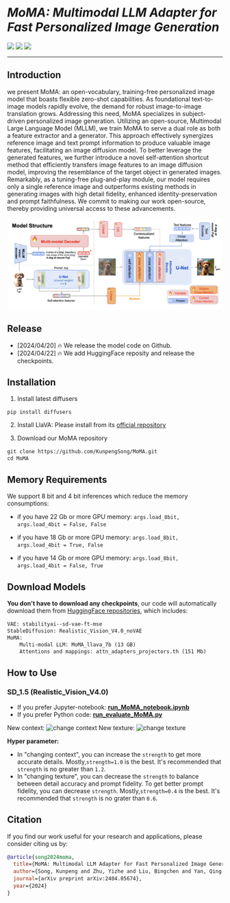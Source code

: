 # ___***MoMA: Multimodal LLM Adapter for Fast Personalized Image Generation***___

<a href='https://moma-adapter.github.io/'><img src='https://img.shields.io/badge/Project-Page-green'></a> 
<a href='https://arxiv.org/abs/2404.05674'><img src='https://img.shields.io/badge/Technique-Report-red'></a> 
<a href='https://huggingface.co/KunpengSong/MoMA_llava_7b/tree/main'><img src='https://img.shields.io/badge/%F0%9F%A4%97%20Hugging%20Face-Model-blue'></a>


---


## Introduction

we present MoMA: an open-vocabulary, training-free personalized image model that boasts flexible zero-shot capabilities. As foundational text-to-image models rapidly evolve, the demand for robust image-to-image translation grows. Addressing this need, MoMA specializes in subject-driven personalized image generation. Utilizing an open-source, Multimodal Large Language Model (MLLM), we train MoMA to serve a dual role as both a feature extractor and a generator. This approach effectively synergizes reference image and text prompt information to produce valuable image features, facilitating an image diffusion model. To better leverage the generated features, we further introduce a novel self-attention shortcut method that efficiently transfers image features to an image diffusion model, improving the resemblance of the target object in generated images. Remarkably, as a tuning-free plug-and-play module, our model requires only a single reference image and outperforms existing methods in generating images with high detail fidelity, enhanced identity-preservation and prompt faithfulness. We commit to making our work open-source, thereby providing universal access to these advancements.

![arch](assets/model.png)

## Release
- [2024/04/20] 🔥 We release the model code on Github.
- [2024/04/22] 🔥 We add HuggingFace reposity and release the checkpoints.


## Installation
1. Install latest diffusers
```
pip install diffusers
```
2. Install LlaVA: 
Please install from its [official repository](https://github.com/haotian-liu/LLaVA#install)

3. Download our MoMA repository
```
git clone https://github.com/KunpengSong/MoMA.git
cd MoMA
```

## Memory Requirements
We support 8 bit and 4 bit inferences which reduce the memory consumptions: 
+ if you have 22 Gb or more GPU memory:
```args.load_8bit, args.load_4bit = False, False```

+ if you have 18 Gb or more GPU memory:
```args.load_8bit, args.load_4bit = True, False```

+ if you have 14 Gb or more GPU memory:
```args.load_8bit, args.load_4bit = False, True```



## Download Models

**You don't have to download any checkpoints**, our code will automatically download them from [HuggingFace repositories](https://huggingface.co/KunpengSong/MoMA_llava_7b/tree/main), which includes:
```
VAE: stabilityai--sd-vae-ft-mse
StableDiffusion: Realistic_Vision_V4.0_noVAE
MoMA: 
    Multi-modal LLM: MoMA_llava_7b (13 GB)
    Attentions and mappings: attn_adapters_projectors.th (151 Mb)
```

## How to Use

### SD_1.5 (Realistic_Vision_V4.0)

- If you prefer Jupyter-notebook: [**run_MoMA_notebook.ipynb**](run_MoMA_notebook.ipynb)
- If you prefer Python code: [**run_evaluate_MoMA.py**](run_evaluate_MoMA.py)

New context:
![change context](assets/context.png)
New texture:
![change texture](assets/texture.png)


**Hyper parameter:**
- In "changing context", you can increase the `strength` to get more accurate details. Mostly,`strength=1.0` is the best. It's recommended that `strength` is no greater than `1.2`.
- In "changing texture", you can decrease the `strength` to balance between detail accuracy and prompt fidelity. To get better prompt fidelity, you can decrease `strength`. Mostly,`strength=0.4` is the best. It's recommended that `strength` is no grater than `0.6`.


## Citation
If you find our work useful for your research and applications, please consider citing us by:
```bibtex
@article{song2024moma,
  title={MoMA: Multimodal LLM Adapter for Fast Personalized Image Generation},
  author={Song, Kunpeng and Zhu, Yizhe and Liu, Bingchen and Yan, Qing and Elgammal, Ahmed and Yang, Xiao},
  journal={arXiv preprint arXiv:2404.05674},
  year={2024}
}
```
